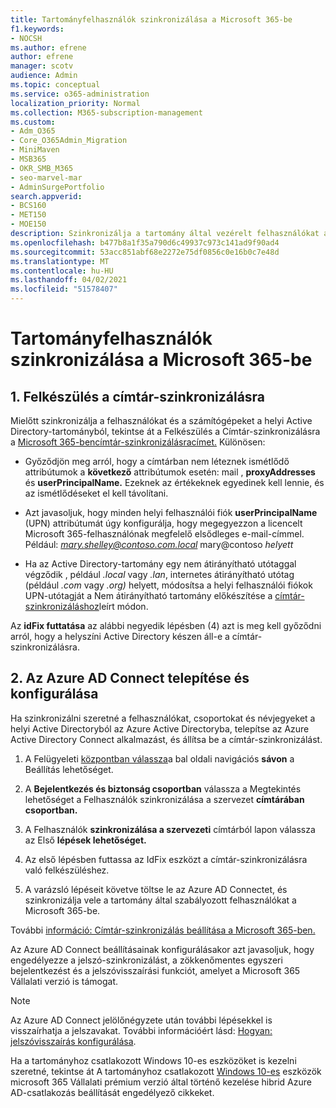 ```yaml
---
title: Tartományfelhasználók szinkronizálása a Microsoft 365-be
f1.keywords:
- NOCSH
ms.author: efrene
author: efrene
manager: scotv
audience: Admin
ms.topic: conceptual
ms.service: o365-administration
localization_priority: Normal
ms.collection: M365-subscription-management
ms.custom:
- Adm_O365
- Core_O365Admin_Migration
- MiniMaven
- MSB365
- OKR_SMB_M365
- seo-marvel-mar
- AdminSurgePortfolio
search.appverid:
- BCS160
- MET150
- MOE150
description: Szinkronizálja a tartomány által vezérelt felhasználókat a Microsoft 365 Vállalati verzióval.
ms.openlocfilehash: b477b8a1f35a790d6c49937c973c141ad9f90ad4
ms.sourcegitcommit: 53acc851abf68e2272e75df0856c0e16b0c7e48d
ms.translationtype: MT
ms.contentlocale: hu-HU
ms.lasthandoff: 04/02/2021
ms.locfileid: "51578407"
---
```

# <a name="synchronize-domain-users-to-microsoft-365"></a>Tartományfelhasználók szinkronizálása a Microsoft 365-be

## <a name="1-prepare-for-directory-synchronization"></a>1. Felkészülés a címtár-szinkronizálásra 

Mielőtt szinkronizálja a felhasználókat és a számítógépeket a helyi Active Directory-tartományból, tekintse át a Felkészülés a Címtár-szinkronizálásra a [Microsoft 365-bencímtár-szinkronizálásracímet.](../enterprise/prepare-for-directory-synchronization.md) Különösen:

   - Győződjön meg arról, hogy a címtárban nem léteznek ismétlődő attribútumok a **következő** attribútumok esetén: mail , **proxyAddresses** és **userPrincipalName.** Ezeknek az értékeknek egyedinek kell lennie, és az ismétlődéseket el kell távolítani.
   
   - Azt javasoljuk, hogy minden helyi felhasználói fiók **userPrincipalName** (UPN) attribútumát úgy konfigurálja, hogy megegyezzon a licencelt Microsoft 365-felhasználónak megfelelő elsődleges e-mail-címmel. Például: *mary.shelley@contoso.com.local* mary@contoso *helyett*
   
   - Ha az Active Directory-tartomány egy nem átirányítható utótaggal végződik , például *.local* vagy *.lan*, internetes átirányítható utótag (például *.com* vagy *.org)* helyett, módosítsa a helyi felhasználói fiókok UPN-utótagját a Nem átirányítható tartomány előkészítése a [címtár-szinkronizáláshoz](../enterprise/prepare-a-non-routable-domain-for-directory-synchronization.md)leírt módon. 

Az **idFix futtatása** az alábbi negyedik lépésben (4) azt is meg kell győződni arról, hogy a helyszíni Active Directory készen áll-e a címtár-szinkronizálásra.

## <a name="2-install-and-configure-azure-ad-connect"></a>2. Az Azure AD Connect telepítése és konfigurálása

Ha szinkronizálni szeretné a felhasználókat, csoportokat és névjegyeket a helyi Active Directoryból az Azure Active Directoryba, telepítse az Azure Active Directory Connect alkalmazást, és állítsa be a címtár-szinkronizálást. 

 1. A Felügyeleti [központban válassza](https://go.microsoft.com/fwlink/p/?linkid=2024339)a bal oldali navigációs **sávon** a Beállítás lehetőséget.

 2. A **Bejelentkezés és biztonság csoportban** válassza a Megtekintés lehetőséget a Felhasználók szinkronizálása a szervezet **címtárában csoportban.** 

 3. A Felhasználók **szinkronizálása a szervezeti** címtárból lapon válassza az Első **lépések lehetőséget.**

 4. Az első lépésben futtassa az IdFix eszközt a címtár-szinkronizálásra való felkészüléshez.

 5. A varázsló lépéseit követve töltse le az Azure AD Connectet, és szinkronizálja vele a tartomány által szabályozott felhasználókat a Microsoft 365-be.


További [információ: Címtár-szinkronizálás beállítása a Microsoft 365-ben.](../enterprise/set-up-directory-synchronization.md)

Az Azure AD Connect beállításainak konfigurálásakor azt javasoljuk, hogy engedélyezze a  jelszó-szinkronizálást, a zökkenőmentes egyszeri bejelentkezést és a jelszóvisszaírási funkciót, amelyet a Microsoft 365 Vállalati verzió is támogat. 

> [!NOTE]
> Az Azure AD Connect jelölőnégyzete után további lépésekkel is visszaírhatja a jelszavakat. További információért lásd: [Hogyan: jelszóvisszaírás konfigurálása](/azure/active-directory/authentication/howto-sspr-writeback). 

Ha a tartományhoz csatlakozott Windows 10-es eszközöket is kezelni szeretné, tekintse át A tartományhoz csatlakozott [Windows 10-es](manage-windows-devices.md) eszközök microsoft 365 Vállalati prémium verzió által történő kezelése hibrid Azure AD-csatlakozás beállítását engedélyező cikkeket.
